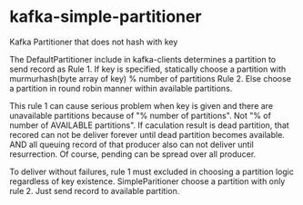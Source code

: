 # kafka-simple-partitioner
Kafka Partitioner that does not hash with key

The DefaultPartitioner include in kafka-clients determines a partition to send record as
Rule 1. If key is specified, statically choose a partition with murmurhash(byte array of key) % number of partitions
Rule 2. Else choose a partition in round robin manner within available partitions.

This rule 1 can cause serious problem when key is given and there are unavailable partitions because of "% number of partitions". Not "% of number of AVAILABLE partitions". If caculation result is dead partition, that recored can not be deliver forever until dead partition becomes available. AND all queuing record of that producer also can not deliver until resurrection. Of course, pending can be spread over all producer.

To deliver without failures, rule 1 must excluded in choosing a partition logic regardless of key existence. SimpleParitioner choose a partition with only rule 2. Just send record to available partition.
